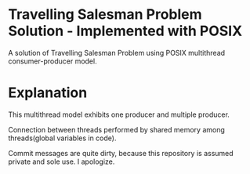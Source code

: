 # Travelling Salesman Problem Solution - Implemented with POSIX
A solution of Travelling Salesman Problem using POSIX multithread consumer-producer model.

# Explanation
This multithread model exhibits one producer and multiple producer.

Connection between threads performed by shared memory among threads(global variables in code).

Commit messages are quite dirty, because this repository is assumed private and sole use. I apologize.
